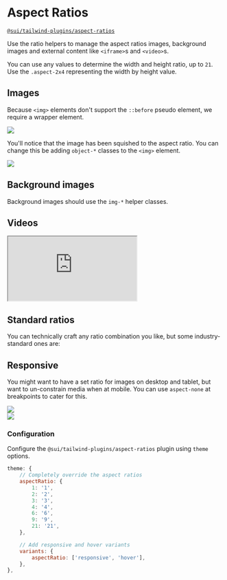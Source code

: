 # Aspect Ratios
[`@sui/tailwind-plugins/aspect-ratios`](https://github.com/sgroupdesign/sui-vue/blob/main/packages/tailwind-plugins/src/aspect-ratios.js)

Use the ratio helpers to manage the aspect ratios images, background images and external content like `<iframe>`s and `<video>`s.

You can use any values to determine the width and height ratio, up to `21`. Use the `.aspect-2x4` representing the width by height value.

## Images
Because `<img>` elements don't support the `::before` pseudo element, we require a wrapper element.

<code-preview heading="Images - 21x6">
    <div class="aspect aspect-21x6">
        <img src="https://images.unsplash.com/photo-1468276311594-df7cb65d8df6?auto=format&fit=crop&w=1400&q=80">
    </div>
</code-preview>

You'll notice that the image has been squished to the aspect ratio. You can change this be adding `object-*` classes to the `<img>` element.

<code-preview heading="Images with object constraints">
    <div class="aspect aspect-21x6">
        <img src="https://images.unsplash.com/photo-1468276311594-df7cb65d8df6?auto=format&fit=crop&w=1400&q=80" class="object-center object-cover">
    </div>
</code-preview>

## Background images
Background images should use the `img-*` helper classes.

<code-preview heading="Background Images - 21x4">
    <div class="img-cover aspect aspect-21x4" style="background-image: url('https://images.unsplash.com/photo-1468276311594-df7cb65d8df6?auto=format&fit=crop&w=1400&q=80');"></div>
</code-preview>

## Videos

<code-preview heading="Video - 16x9">
    <div class="aspect aspect-16x9">
        <iframe src="https://www.youtube.com/embed/3NVqBs6xYJg" allowfullscreen></iframe>
    </div>
</code-preview>

## Standard ratios
You can technically craft any ratio combination you like, but some industry-standard ones are:

<code-preview heading="21:9">
    <div class="img-cover aspect aspect-21x9" style="background-image: url('https://images.unsplash.com/photo-1468276311594-df7cb65d8df6?auto=format&fit=crop&w=1400&q=80');"></div>
</code-preview>

<code-preview heading="16:9">
    <div class="img-cover aspect aspect-16x9" style="background-image: url('https://images.unsplash.com/photo-1468276311594-df7cb65d8df6?auto=format&fit=crop&w=1400&q=80');"></div>
</code-preview>

<code-preview heading="4:3">
    <div class="img-cover aspect aspect-4x3" style="background-image: url('https://images.unsplash.com/photo-1468276311594-df7cb65d8df6?auto=format&fit=crop&w=1400&q=80');"></div>
</code-preview>

<code-preview heading="1:1">
    <div class="img-cover aspect aspect-1x1" style="background-image: url('https://images.unsplash.com/photo-1468276311594-df7cb65d8df6?auto=format&fit=crop&w=1400&q=80');"></div>
</code-preview>

## Responsive
You might want to have a set ratio for images on desktop and tablet, but want to un-constrain media when at mobile. You can use `aspect-none` at breakpoints to cater for this.

<code-preview heading="Mobile no aspect ratio">
    <div class="aspect-none md:aspect md:aspect-21x4">
        <img src="https://images.unsplash.com/photo-1468276311594-df7cb65d8df6?auto=format&fit=crop&w=1400&q=80" class="object-center object-cover">
    </div>
</code-preview>

<code-preview heading="Desktop no aspect ratio">
    <div class="aspect aspect-21x4 md:aspect-none">
        <img src="https://images.unsplash.com/photo-1468276311594-df7cb65d8df6?auto=format&fit=crop&w=1400&q=80" class="object-center object-cover">
    </div>
</code-preview>

### Configuration
Configure the `@sui/tailwind-plugins/aspect-ratios` plugin using `theme` options.

```js
theme: {
    // Completely override the aspect ratios
    aspectRatio: {
        1: '1',
        2: '2',
        3: '3',
        4: '4',
        6: '6',
        9: '9',
        21: '21',
    },

    // Add responsive and hover variants
    variants: {
        aspectRatio: ['responsive', 'hover'],
    },
},
```
